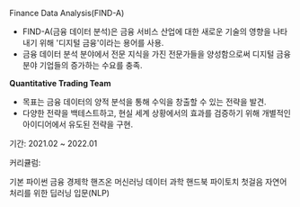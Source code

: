 Finance Data Analysis(FIND-A)

- FIND-A(금융 데이터 분석)은 금융 서비스 산업에 대한 새로운 기술의 영향을 나타내기 위해 '디지털 금융'이라는 용어를 사용. 
- 금융 데이터 분석 분야에서 전문 지식을 가진 전문가들을 양성함으로써 디지털 금융 분야 기업들의 증가하는 수요를 충족.

**Quantitative Trading Team**

- 목표는 금융 데이터의 양적 분석을 통해 수익을 창출할 수 있는 전략을 발견. 
- 다양한 전략을 백테스트하고, 현실 세계 상황에서의 효과를 검증하기 위해 개별적인 아이디어에서 유도된 전략을 구현.

기간: 2021.02 ~ 2022.01

커리큘럼:

기본 파이썬
금융 경제학
핸즈온 머신러닝
데이터 과학 핸드북
파이토치 첫걸음
자연어 처리를 위한 딥러닝 입문(NLP)

